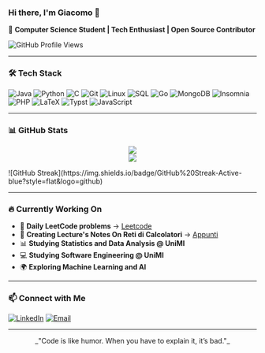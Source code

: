 ### Hi there, I'm Giacomo 👋

🚀 **Computer Science Student | Tech Enthusiast | Open Source Contributor**

![GitHub Profile Views](https://komarev.com/ghpvc/?username=comitanigiacomo&color=blue&style=flat)

---

### 🛠️ Tech Stack

![Java](https://img.shields.io/badge/Java-%23ED8B00.svg?style=flat&logo=java&logoColor=white)
![Python](https://img.shields.io/badge/Python-%233776AB.svg?style=flat&logo=python&logoColor=white)
![C](https://img.shields.io/badge/C-%2300599C.svg?style=flat&logo=c&logoColor=white)
![Git](https://img.shields.io/badge/Git-%23F05033.svg?style=flat&logo=git&logoColor=white)
![Linux](https://img.shields.io/badge/Linux-%23FCC624.svg?style=flat&logo=linux&logoColor=black)
![SQL](https://img.shields.io/badge/SQL-%2300A4DB.svg?style=flat&logo=mysql&logoColor=white)
![Go](https://img.shields.io/badge/Go-%2300ADD8.svg?style=flat&logo=go&logoColor=white)
![MongoDB](https://img.shields.io/badge/MongoDB-%2347A248.svg?style=flat&logo=mongodb&logoColor=white)
![Insomnia](https://img.shields.io/badge/Insomnia-%232F4254.svg?style=flat&logo=insomnia&logoColor=white)
![PHP](https://img.shields.io/badge/PHP-%23777BB4.svg?style=flat&logo=php&logoColor=white)
![LaTeX](https://img.shields.io/badge/LaTeX-%23008080.svg?style=flat&logo=latex&logoColor=white)
![Typst](https://img.shields.io/badge/Typst-%23000000.svg?style=flat&logo=typst&logoColor=white)
![JavaScript](https://img.shields.io/badge/JavaScript-%23F7DF1E.svg?style=flat&logo=javascript&logoColor=black)

---

### 📊 GitHub Stats

<p align="center">
  <img src="https://github-readme-stats.vercel.app/api?username=comitanigiacomo&show_icons=true&theme=transparent&height=250" />
  <br>
  <img src="https://github-readme-stats.vercel.app/api/top-langs/?username=comitanigiacomo&layout=compact&theme=transparent&height=250" />
  <br>
</p>
![GitHub Streak](https://img.shields.io/badge/GitHub%20Streak-Active-blue?style=flat&logo=github)

---

### 🔥 Currently Working On

- 🎯 **Daily LeetCode problems** → [Leetcode](https://github.com/comitanigiacomo/leetcode)
- 📖 **Creating Lecture's Notes On Reti di Calcolatori** → [Appunti](https://github.com/comitanigiacomo/Reti_di_calcolatori)
- 📊 **Studying Statistics and Data Analysis @ UniMI**
- 💻 **Studying Software Engineering @ UniMI**
- 🌍 **Exploring Machine Learning and AI**

---

### 📫 Connect with Me

[![LinkedIn](https://img.shields.io/badge/LinkedIn-%230077B5.svg?style=flat&logo=linkedin&logoColor=white)](https://www.linkedin.com/in/giacomo-comitani-249384326)
[![Email](https://img.shields.io/badge/Email-D14836?style=flat&logo=gmail&logoColor=white)](mailto:comitanigiacomo@example.com)

---

<p align="center">
  _"Code is like humor. When you have to explain it, it’s bad."_
</p>
